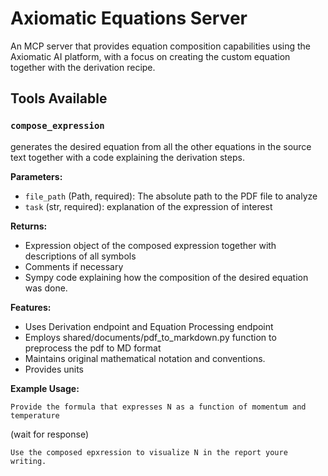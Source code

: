 # Axiomatic Equations Server

An MCP server that provides equation composition capabilities using the Axiomatic AI platform, with a focus on creating the custom equation together with the derivation recipe.


## Tools Available

### `compose_expression`

generates the desired equation from all the other equations in the source text together with a code explaining the derivation steps.

**Parameters:**

- `file_path` (Path, required): The absolute path to the PDF file to analyze
- `task` (str, required): explanation of the expression of interest

**Returns:**

- Expression object of the composed expression together with descriptions of all symbols
- Comments if necessary
- Sympy code explaining how the composition of the desired equation was done.

**Features:**

- Uses Derivation endpoint and Equation Processing endpoint
- Employs shared/documents/pdf_to_markdown.py function to preprocess the pdf to MD format
- Maintains original mathematical notation and conventions.
- Provides units 

**Example Usage:**

```
Provide the formula that expresses N as a function of momentum and temperature
```

(wait for response)

```
Use the composed epxression to visualize N in the report youre writing.
```
